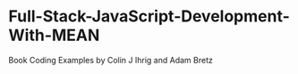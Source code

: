 # Full-Stack-JavaScript-Development-With-MEAN
Book Coding Examples by  Colin J Ihrig and Adam Bretz
